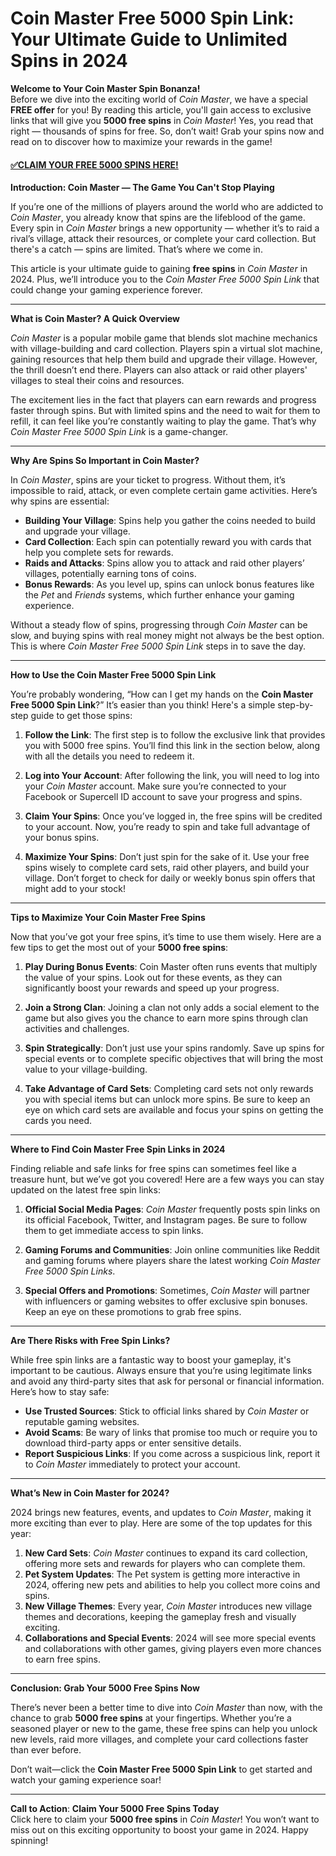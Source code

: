 # Coin Master Free 5000 Spin Link: Your Ultimate Guide to Unlimited Spins in 2024

**Welcome to Your Coin Master Spin Bonanza!**  
Before we dive into the exciting world of *Coin Master*, we have a special **FREE offer** for you! By reading this article, you'll gain access to exclusive links that will give you **5000 free spins** in *Coin Master*! Yes, you read that right — thousands of spins for free. So, don’t wait! Grab your spins now and read on to discover how to maximize your rewards in the game!

#### [✅CLAIM YOUR FREE 5000 SPINS HERE!](https://edris2025.github.io/spins/)

**Introduction: Coin Master — The Game You Can't Stop Playing**  

If you’re one of the millions of players around the world who are addicted to *Coin Master*, you already know that spins are the lifeblood of the game. Every spin in *Coin Master* brings a new opportunity — whether it’s to raid a rival’s village, attack their resources, or complete your card collection. But there's a catch — spins are limited. That’s where we come in.

This article is your ultimate guide to gaining **free spins** in *Coin Master* in 2024. Plus, we’ll introduce you to the *Coin Master Free 5000 Spin Link* that could change your gaming experience forever.

---

**What is Coin Master? A Quick Overview**

*Coin Master* is a popular mobile game that blends slot machine mechanics with village-building and card collection. Players spin a virtual slot machine, gaining resources that help them build and upgrade their village. However, the thrill doesn’t end there. Players can also attack or raid other players' villages to steal their coins and resources.

The excitement lies in the fact that players can earn rewards and progress faster through spins. But with limited spins and the need to wait for them to refill, it can feel like you’re constantly waiting to play the game. That’s why *Coin Master Free 5000 Spin Link* is a game-changer.

---

**Why Are Spins So Important in Coin Master?**

In *Coin Master*, spins are your ticket to progress. Without them, it’s impossible to raid, attack, or even complete certain game activities. Here’s why spins are essential:

- **Building Your Village**: Spins help you gather the coins needed to build and upgrade your village.
- **Card Collection**: Each spin can potentially reward you with cards that help you complete sets for rewards.
- **Raids and Attacks**: Spins allow you to attack and raid other players’ villages, potentially earning tons of coins.
- **Bonus Rewards**: As you level up, spins can unlock bonus features like the *Pet* and *Friends* systems, which further enhance your gaming experience.

Without a steady flow of spins, progressing through *Coin Master* can be slow, and buying spins with real money might not always be the best option. This is where *Coin Master Free 5000 Spin Link* steps in to save the day.

---

**How to Use the Coin Master Free 5000 Spin Link**

You’re probably wondering, “How can I get my hands on the **Coin Master Free 5000 Spin Link**?” It’s easier than you think! Here's a simple step-by-step guide to get those spins:

1. **Follow the Link**: The first step is to follow the exclusive link that provides you with 5000 free spins. You’ll find this link in the section below, along with all the details you need to redeem it.
   
2. **Log into Your Account**: After following the link, you will need to log into your *Coin Master* account. Make sure you’re connected to your Facebook or Supercell ID account to save your progress and spins.
   
3. **Claim Your Spins**: Once you’ve logged in, the free spins will be credited to your account. Now, you’re ready to spin and take full advantage of your bonus spins.

4. **Maximize Your Spins**: Don’t just spin for the sake of it. Use your free spins wisely to complete card sets, raid other players, and build your village. Don’t forget to check for daily or weekly bonus spin offers that might add to your stock!

---

**Tips to Maximize Your Coin Master Free Spins**

Now that you’ve got your free spins, it’s time to use them wisely. Here are a few tips to get the most out of your **5000 free spins**:

1. **Play During Bonus Events**: Coin Master often runs events that multiply the value of your spins. Look out for these events, as they can significantly boost your rewards and speed up your progress.

2. **Join a Strong Clan**: Joining a clan not only adds a social element to the game but also gives you the chance to earn more spins through clan activities and challenges.

3. **Spin Strategically**: Don’t just use your spins randomly. Save up spins for special events or to complete specific objectives that will bring the most value to your village-building.

4. **Take Advantage of Card Sets**: Completing card sets not only rewards you with special items but can unlock more spins. Be sure to keep an eye on which card sets are available and focus your spins on getting the cards you need.

---

**Where to Find Coin Master Free Spin Links in 2024**

Finding reliable and safe links for free spins can sometimes feel like a treasure hunt, but we’ve got you covered! Here are a few ways you can stay updated on the latest free spin links:

1. **Official Social Media Pages**: *Coin Master* frequently posts spin links on its official Facebook, Twitter, and Instagram pages. Be sure to follow them to get immediate access to spin links.
   
2. **Gaming Forums and Communities**: Join online communities like Reddit and gaming forums where players share the latest working *Coin Master Free 5000 Spin Links*.

3. **Special Offers and Promotions**: Sometimes, *Coin Master* will partner with influencers or gaming websites to offer exclusive spin bonuses. Keep an eye on these promotions to grab free spins.

---

**Are There Risks with Free Spin Links?**

While free spin links are a fantastic way to boost your gameplay, it's important to be cautious. Always ensure that you’re using legitimate links and avoid any third-party sites that ask for personal or financial information. Here’s how to stay safe:

- **Use Trusted Sources**: Stick to official links shared by *Coin Master* or reputable gaming websites.
- **Avoid Scams**: Be wary of links that promise too much or require you to download third-party apps or enter sensitive details.
- **Report Suspicious Links**: If you come across a suspicious link, report it to *Coin Master* immediately to protect your account.

---

**What’s New in Coin Master for 2024?**

2024 brings new features, events, and updates to *Coin Master*, making it more exciting than ever to play. Here are some of the top updates for this year:

1. **New Card Sets**: *Coin Master* continues to expand its card collection, offering more sets and rewards for players who can complete them.
2. **Pet System Updates**: The Pet system is getting more interactive in 2024, offering new pets and abilities to help you collect more coins and spins.
3. **New Village Themes**: Every year, *Coin Master* introduces new village themes and decorations, keeping the gameplay fresh and visually exciting.
4. **Collaborations and Special Events**: 2024 will see more special events and collaborations with other games, giving players even more chances to earn free spins.

---

**Conclusion: Grab Your 5000 Free Spins Now**

There’s never been a better time to dive into *Coin Master* than now, with the chance to grab **5000 free spins** at your fingertips. Whether you’re a seasoned player or new to the game, these free spins can help you unlock new levels, raid more villages, and complete your card collections faster than ever before.

Don’t wait—click the **Coin Master Free 5000 Spin Link** to get started and watch your gaming experience soar!

---

**Call to Action**: **Claim Your 5000 Free Spins Today**  
Click here to claim your **5000 free spins** in *Coin Master*! You won’t want to miss out on this exciting opportunity to boost your game in 2024. Happy spinning!
